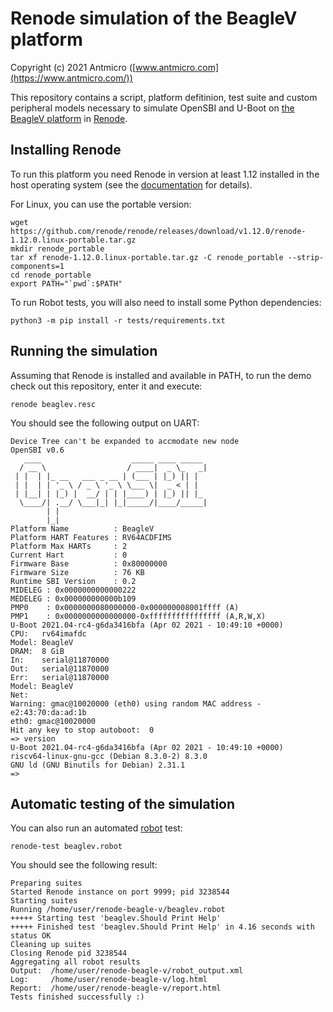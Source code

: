 # Renode simulation of the BeagleV platform

Copyright (c) 2021 Antmicro ([www.antmicro.com](https://www.antmicro.com/))

This repository contains a script, platform defitinion, test suite and custom peripheral models necessary to simulate OpenSBI and U-Boot on [the BeagleV platform](https://beaglev.seeed.cc) in [Renode](https://renode.io).

## Installing Renode

To run this platform you need Renode in version at least 1.12 installed in the host operating system (see the [documentation](https://docs.renode.io/en/latest/introduction/installing.html) for details).

For Linux, you can use the portable version:
```
wget https://github.com/renode/renode/releases/download/v1.12.0/renode-1.12.0.linux-portable.tar.gz
mkdir renode_portable
tar xf renode-1.12.0.linux-portable.tar.gz -C renode_portable --strip-components=1
cd renode_portable
export PATH="`pwd`:$PATH"
```

To run Robot tests, you will also need to install some Python dependencies:
```
python3 -m pip install -r tests/requirements.txt
```

## Running the simulation

Assuming that Renode is installed and available in PATH, to run the demo check out this repository, enter it and execute:

    renode beaglev.resc

You should see the following output on UART:

```
Device Tree can't be expanded to accmodate new node
OpenSBI v0.6
   ____                    _____ ____ _____
  / __ \                  / ____|  _ \_   _|
 | |  | |_ __   ___ _ __ | (___ | |_) || |
 | |  | | '_ \ / _ \ '_ \ \___ \|  _ < | |
 | |__| | |_) |  __/ | | |____) | |_) || |_
  \____/| .__/ \___|_| |_|_____/|____/_____|
        | |
        |_|
Platform Name          : BeagleV
Platform HART Features : RV64ACDFIMS
Platform Max HARTs     : 2
Current Hart           : 0
Firmware Base          : 0x80000000
Firmware Size          : 76 KB
Runtime SBI Version    : 0.2
MIDELEG : 0x0000000000000222
MEDELEG : 0x000000000000b109
PMP0    : 0x0000000080000000-0x000000008001ffff (A)
PMP1    : 0x0000000000000000-0xffffffffffffffff (A,R,W,X)
U-Boot 2021.04-rc4-g6da3416bfa (Apr 02 2021 - 10:49:10 +0000)
CPU:   rv64imafdc
Model: BeagleV
DRAM:  8 GiB
In:    serial@11870000
Out:   serial@11870000
Err:   serial@11870000
Model: BeagleV
Net:   
Warning: gmac@10020000 (eth0) using random MAC address - e2:43:70:da:ad:1b
eth0: gmac@10020000
Hit any key to stop autoboot:  0 
=> version
U-Boot 2021.04-rc4-g6da3416bfa (Apr 02 2021 - 10:49:10 +0000)
riscv64-linux-gnu-gcc (Debian 8.3.0-2) 8.3.0
GNU ld (GNU Binutils for Debian) 2.31.1
=> 
```

## Automatic testing of the simulation

You can also run an automated [robot](https://robotframework.org/) test:

    renode-test beaglev.robot
   
You should see the following result:
    
    Preparing suites
    Started Renode instance on port 9999; pid 3238544
    Starting suites
    Running /home/user/renode-beagle-v/beaglev.robot
    +++++ Starting test 'beaglev.Should Print Help'
    +++++ Finished test 'beaglev.Should Print Help' in 4.16 seconds with status OK
    Cleaning up suites
    Closing Renode pid 3238544
    Aggregating all robot results
    Output:  /home/user/renode-beagle-v/robot_output.xml
    Log:     /home/user/renode-beagle-v/log.html
    Report:  /home/user/renode-beagle-v/report.html
    Tests finished successfully :)
    
